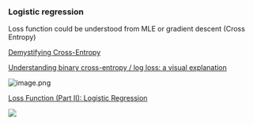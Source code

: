 ### Logistic regression

Loss function could be understood from MLE or gradient descent (Cross Entropy)

[Demystifying Cross-Entropy](https://medium.com/activating-robotic-minds/demystifying-cross-entropy-e80e3ad54a8)

[Understanding binary cross-entropy / log loss: a visual explanation](https://towardsdatascience.com/understanding-binary-cross-entropy-log-loss-a-visual-explanation-a3ac6025181a)

![image.png](https://i.loli.net/2020/01/07/S8cEajbtuhZ59KQ.png)

[Loss Function (Part II): Logistic Regression](https://towardsdatascience.com/optimization-loss-function-under-the-hood-part-ii-d20a239cde11)

![](https://i.loli.net/2020/01/03/wkKFegULahqbJGM.png)